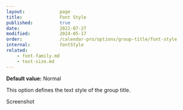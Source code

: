 ```yaml
---
layout:             page
title:              Font Style
published:          true
date:               2022-07-27
modified:           2024-05-17
order:              /calendar-pro/options/group-title/font-style
internal:           fontStyle
related:
    - font-family.md
    - text-size.md
---
```

**Default value:** Normal

This option defines the text style of the group title.

<todo>Screenshot</todo>
